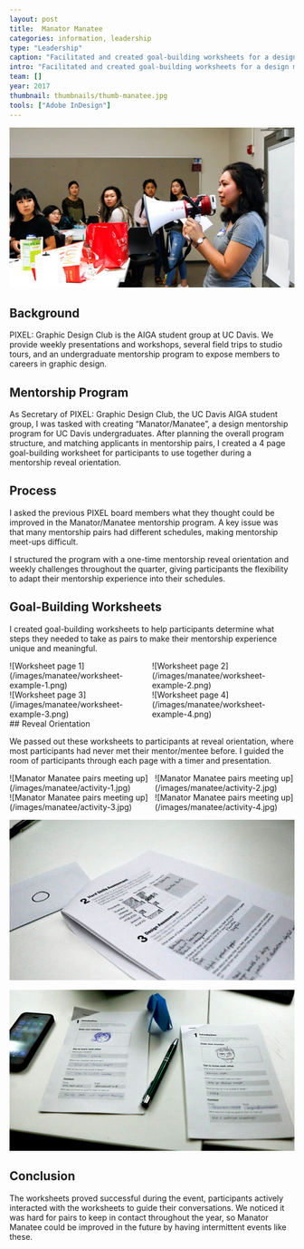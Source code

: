 ```yaml
---
layout: post
title:  Manator Manatee
categories: information, leadership
type: "Leadership"
caption: "Facilitated and created goal-building worksheets for a design mentorship program of 50+ participants."
intro: "Facilitated and created goal-building worksheets for a design mentorship program of 50+ participants."
team: []
year: 2017
thumbnail: thumbnails/thumb-manatee.jpg
tools: ["Adobe InDesign"]
---
```

![Me using a megaphone to be heard by manator/manatee pairs](/images/manatee/megaphone.jpg)
## Background

PIXEL: Graphic Design Club is the AIGA student group at UC Davis. We provide weekly presentations and workshops, several field trips to studio tours, and an undergraduate mentorship program to expose members to careers in graphic design.

## Mentorship Program

As Secretary of PIXEL: Graphic Design Club, the UC Davis AIGA student group, I was tasked with creating “Manator/Manatee”, a design mentorship program for UC Davis undergraduates. After planning the overall program structure, and matching applicants in mentorship pairs, I created a 4 page goal-building worksheet for participants to use together during a mentorship reveal orientation.

## Process
I asked the previous PIXEL board members what they thought could be improved in the Manator/Manatee mentorship program. A key issue was that many mentorship pairs had different schedules, making mentorship meet-ups difficult.

I structured the program with a one-time mentorship reveal orientation and weekly challenges throughout the quarter, giving participants the flexibility to adapt their mentorship experience into their schedules.

## Goal-Building Worksheets

I created goal-building worksheets to help participants determine what steps they needed to take as pairs to make their mentorship experience unique and meaningful.

<div markdown="1" style="display: flex;">
  <div markdown="1" style="flex:1;">
![Worksheet page 1](/images/manatee/worksheet-example-1.png)
</div>
  <div markdown="1" style="flex:1;">
![Worksheet page 2](/images/manatee/worksheet-example-2.png)
</div>
</div>
<div markdown="1" style="display: flex;">
<div markdown="1" style="flex:1;">
![Worksheet page 3](/images/manatee/worksheet-example-3.png)
</div>

<div markdown="1" style="flex:1;">
![Worksheet page 4](/images/manatee/worksheet-example-4.png)
</div>
</div>
## Reveal Orientation

We passed out these worksheets to participants at reveal orientation, where most participants had never met their mentor/mentee before. I guided the room of participants through each page with a timer and presentation.

<div markdown="1" style="display: flex;">
<div markdown="1" style="flex:1;  margin-right: 10px;">
![Manator Manatee pairs meeting up](/images/manatee/activity-1.jpg)
</div>
<div markdown="1" style="flex:1;">
![Manator Manatee pairs meeting up](/images/manatee/activity-2.jpg)
</div>
</div>

<div markdown="1" style="display: flex;">
<div markdown="1" style="flex:1; margin-right: 10px;">
![Manator Manatee pairs meeting up](/images/manatee/activity-3.jpg)
</div>
<div markdown="1" style="flex:1;">
![Manator Manatee pairs meeting up](/images/manatee/activity-4.jpg)
</div>
</div>

![Filled out worksheet](/images/manatee/worksheet-1.jpg)

![Another filled out worksheet](/images/manatee/worksheet-2.jpg)

## Conclusion

The worksheets proved successful during the event, participants actively interacted with the worksheets to guide their conversations. We noticed it was hard for pairs to keep in contact throughout the year, so Manator Manatee could be improved in the future by having intermittent events like these.
